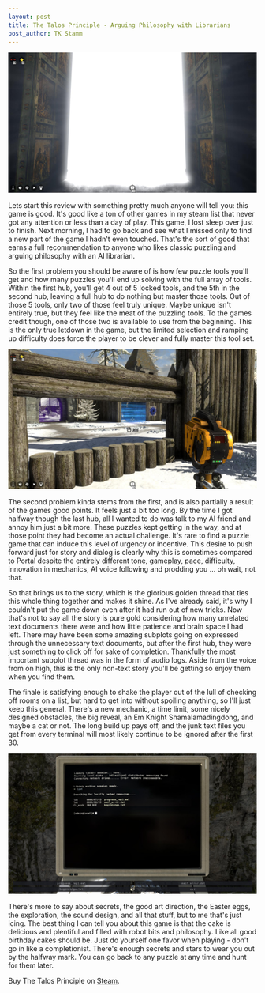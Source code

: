```yaml
---
layout: post
title: The Talos Principle - Arguing Philosophy with Librarians
post_author: TK Stamm
---
```

![image](../public/images/Talos_Door.jpg)


Lets start this review with something pretty much anyone will tell you: this game is good.  It's good like a ton of other games in my steam list that never got any attention or less than a day of play.  This game, I lost sleep over just to finish.  Next morning, I had to go back and see what I missed only to find a new part of the game I hadn't even touched.  That's the sort of good that earns a full recommendation to anyone who likes classic puzzling and arguing philosophy with an AI librarian.


So the first problem you should be aware of is how few puzzle tools you'll get and how many puzzles you'll end up solving with the full array of tools.  Within the first hub, you'll get 4 out of 5 locked tools, and the 5th in the second hub, leaving a full hub to do nothing but master those tools.  Out of those 5 tools, only two of those feel truly unique.  Maybe unique isn't entirely true, but they feel like the meat of the puzzling tools.  To the games credit though, one of those two is available to use from the beginning.  This is the only true letdown in the game, but the limited selection and ramping up difficulty does force the player to be clever and fully master this tool set.


![image](../public/images/Talos_Jammer.jpg)

The second problem kinda stems from the first, and is also partially a result of the games good points.  It feels just a bit too long.  By the time I got halfway though the last hub, all I wanted to do was talk to my AI friend and annoy him just a bit more.  These puzzles kept getting in the way, and at those point they had become an actual challenge.  It's rare to find a puzzle game that can induce this level of urgency or incentive.  This desire to push forward just for story and dialog is clearly why this is sometimes compared to Portal despite the entirely different tone, gameplay, pace, difficulty, innovation in mechanics, AI voice following and prodding you ... oh wait, not that.  


So that brings us to the story, which is the glorious golden thread that ties this whole thing together and makes it shine.  As I've already said, it's why I couldn't put the game down even after it had run out of new tricks.  Now that's not to say all the story is pure gold considering how many unrelated text documents there were and how little patience and brain space I had left.  There may have been some amazing subplots going on expressed through the unnecessary text documents, but after the first hub, they were just something to click off for sake of completion.  Thankfully the most important subplot thread was in the form of audio logs.  Aside from the voice from on high, this is the only non-text story you'll be getting so enjoy them when you find them.  


The finale is satisfying enough to shake the player out of the lull of checking off rooms on a list, but hard to get into without spoiling anything, so I'll just keep this general.  There's a new mechanic, a time limit, some nicely designed obstacles, the big reveal, an Em Knight Shamalamadingdong, and maybe a cat or not.  The long build up pays off, and the junk text files you get from every terminal will most likely continue to be ignored after the first 30.


![image](../public/images/Talos_Terminal.jpg)

There's more to say about secrets, the good art direction, the Easter eggs, the exploration, the sound design, and all that stuff, but to me that's just icing.  The best thing I can tell you about this game is that the cake is delicious and plentiful and filled with robot bits and philosophy.  Like all good birthday cakes should be.   Just do yourself one favor when playing - don't go in like a completionist.  There's enough secrets and stars to wear you out by the halfway mark. You can go back to any puzzle at any time and hunt for them later.


Buy The Talos Principle on [Steam](http://store.steampowered.com/app/257510/).
